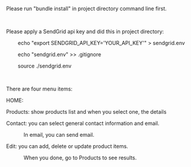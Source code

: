 
<p>Please run "bundle install" in project directory command line first.</p>
<br/>
<p>Please apply a SendGrid api key and did this in project directory:</p>
<p>&#160;&#160;&#160;&#160;&#160;&#160;&#160;&#160;echo "export SENDGRID_API_KEY='YOUR_API_KEY'" > sendgrid.env</p>
<p>&#160;&#160;&#160;&#160;&#160;&#160;&#160;&#160;echo "sendgrid.env" >> .gitignore</p>
<p>&#160;&#160;&#160;&#160;&#160;&#160;&#160;&#160;source ./sendgrid.env</p>
<br/>
<p>There are four menu items:</p>
<p>HOME:</p>
<p>Products: show products list and when you select one, the details</p>
<p>Contact: you can select general contact information and email.</p>
<p>&#160;&#160;&#160;&#160;&#160;&#160;&#160;&#160;&#160;&#160;&#160;&#160;In email, you can send email.</p>
<p>Edit: you can add, delete or update product items.</p>
<p>&#160;&#160;&#160;&#160;&#160;&#160;&#160;&#160;&#160;&#160;&#160;&#160;When you done, go to Products to see results.</p>
